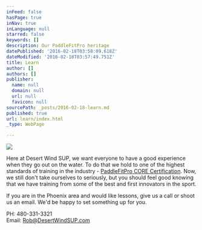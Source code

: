 ```yaml
---
inFeed: false
hasPage: true
inNav: true
inLanguage: null
starred: false
keywords: []
description: Our PaddleFitPro heritage
datePublished: '2016-02-18T03:58:09.618Z'
dateModified: '2016-02-18T03:57:49.751Z'
title: Learn
author: []
authors: []
publisher:
  name: null
  domain: null
  url: null
  favicon: null
sourcePath: _posts/2016-02-18-learn.md
published: true
url: learn/index.html
_type: WebPage

---
```

![](https://the-grid-user-content.s3-us-west-2.amazonaws.com/b95086f3-2fdd-4628-96fe-2dbfd050368d.jpg)

Here at Desert Wind SUP, we want everyone to have a good experience when they go out on the water. To do that we hold to one of the highest standards of training in the industry - [PaddleFitPro CORE Certification][0]. Now, we still don't take ourselves to seriously, but you should feel good knowing that we have training from some of the best and first innovators in the sport.

If you are in the Phoenix area and would like lessons, give us a call or shoot us an email. We'd be happy to set something up for you.

PH: 480-331-3321  
Email: Rob@DesertWindSUP.com

[0]: http://www.paddlefitpro.com/